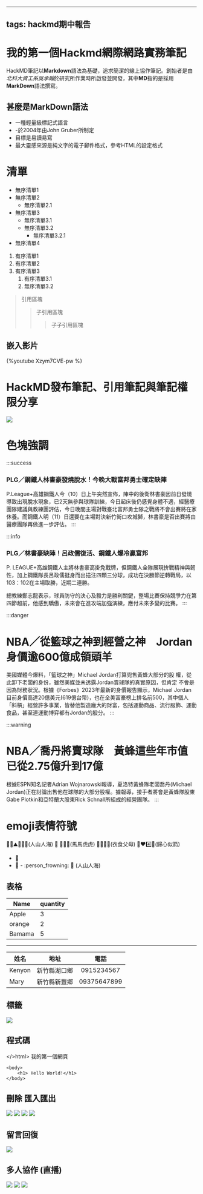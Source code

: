 
---
tags: hackmd期中報告 
---




#  我的第一個Hackmd網際網路實務筆記

HackMD筆記以**Markdown**語法為基礎，追求簡潔的線上協作筆記。創始者是由*北科大資工系吳承翰*於研究所作業時所啟發並開發，其中**MD**指的是採用**MarkDown**語法撰寫。

## 甚麼是MarkDown語法
- 一種輕量級標記式語言
- -於2004年由John Gruber所制定
- 目標是易讀易寫
- 最大靈感來源是純文字的電子郵件格式，參考HTML的設定格式

# 清單
- 無序清單1
- 無序清單2
    - 無序清單2.1 
- 無序清單3 
    - 無序清單3.1
    - 無序清單3.2
        - 無序清單3.2.1
- 無序清單4
  
1. 有序清單1
2. 有序清單2
3. 有序清單3 
    1. 有序清單3.1
    2. 無序清單3.2

> 引用區塊
>> 子引用區塊
>>> 子子引用區塊




## 嵌入影片

{%youtube Xzym7CVE-pw %}



# HackMD發布筆記、引用筆記與筆記權限分享
  
  ![](https://i.imgur.com/WSPkaeG.png)
  
  
  
# 色塊強調 

:::success
### PLG／鋼鐵人林書豪發燒脫水！今晚大戰富邦勇士確定缺陣
P.League+高雄鋼鐵人今（10）日上午突然宣佈，陣中的後衛林書豪因前日發燒導致出現脫水現象，已2天無參與球隊訓練，今日起床後仍感覺身體不適，經醫療團隊建議與教練團評估，今日晚間主場對戰臺北富邦勇士隊之戰將不會出賽將在家休養。而鋼鐵人明（11）日還要在主場對決新竹街口攻城獅，林書豪是否出賽將由醫療團隊再做進一步評估。
:::


:::info
### PLG／林書豪缺陣！呂政儒復活、鋼鐵人爆冷贏富邦
   P. LEAGUE+高雄鋼鐵人主將林書豪高掛免戰牌，但鋼鐵人全隊展現拚戰精神與韌性，加上鋼鐵隊長呂政儒挺身而出挹注四顆三分球，成功在決勝節逆轉戰局，以103：102在主場取勝，近期二連勝。

總教練鄭志龍表示，球員防守的決心及毅力是勝利關鍵，整場比賽保持競爭力在第四節超前，他感到驕傲，未來會在進攻端加強演練，應付未來多變的比賽。 
:::


:::danger
   # NBA／從籃球之神到經營之神　Jordan身價逾600億成領頭羊
   美國媒體今爆料，「籃球之神」Michael Jordan打算兜售黃蜂大部分的股 權，從此卸下老闆的身份，雖然美媒並未透露Jordan賣球隊的真實原因，但肯定 不會是因為財務狀況。根據《Forbes》2023年最新的身價報告顯示，Michael Jordan目前身價高達20億美元(619億台幣)，也在全美富豪榜上排名前500，其中個人「斜槓」經營許多事業，皆替他製造龐大的財富，包括運動商品、流行服飾、運動食品，甚至連運動博弈都有Jordan的股分。
:::


:::warning
  # NBA／喬丹將賣球隊　黃蜂這些年市值已從2.75億升到17億
  根據ESPN知名記者Adrian Wojnarowski報導，夏洛特黃蜂隊老闆喬丹(Michael Jordan)正在討論出售他在球隊的大部分股權。據報導，接手者將會是黃蜂隊股東Gabe Plotkin和亞特蘭大股東Rick Schnall所組成的經營團隊。
:::



# emoji表情符號

:man_in_tuxedo::mountain::man_in_tuxedo::ocean:(人山人海)
:horse: :horse::tiger::tiger:(馬馬虎虎)
:womans_clothes::rice::older_man::older_woman:(衣食父母)
:turtle::hearts::four::rocket:(歸心似箭)

- :100:
- :apple:
        - :person_frowning: :ocean: (人山人海)






## 表格
|Name|quantity|
|----|--------|
|Apple|3|
|orange|2|
|Bamama|5|


---


| 姓名   | 地址         |    電話     |
| ------ | ------------ |:-----------:|
| Kenyon | 新竹縣湖口鄉 | 0915234567  |
| Mary   | 新竹縣新豐鄉 | 09375647899 |


## 標籤 

![](https://i.imgur.com/z9S86fk.png)





## 程式碼 

</>html>
    <head>
        <titile>我的第一個網頁</titile>
    </head>
   
    <body>
        <h1> Hello World!</h1>
    </body>
 </html>

## 刪除 匯入匯出 

![](https://i.imgur.com/FMmrArQ.png)
![](https://i.imgur.com/EEPxUET.png)
![](https://i.imgur.com/1HGLx2o.png)
![](https://i.imgur.com/y96VLz5.png)





## 留言回復
![](https://i.imgur.com/n0MM8bs.png)





## 多人協作 (直播)

![](https://i.imgur.com/106R6r9.png)
![](https://i.imgur.com/KedMIuF.png)
![](https://i.imgur.com/RH16JwJ.png)







